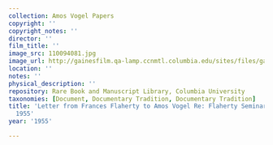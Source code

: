 ```yaml
---
collection: Amos Vogel Papers
copyright: ''
copyright_notes: ''
director: ''
film_title: ''
image_src: 110094081.jpg
image_url: http://gainesfilm.qa-lamp.ccnmtl.columbia.edu/sites/files/gainesfilm/images/110094081.jpg
location: ''
notes: ''
physical_description: ''
repository: Rare Book and Manuscript Library, Columbia University
taxonomies: [Document, Documentary Tradition, Documentary Tradition]
title: 'Letter from Frances Flaherty to Amos Vogel Re: Flaherty Seminar - August 29,
  1955'
year: '1955'

---
```

